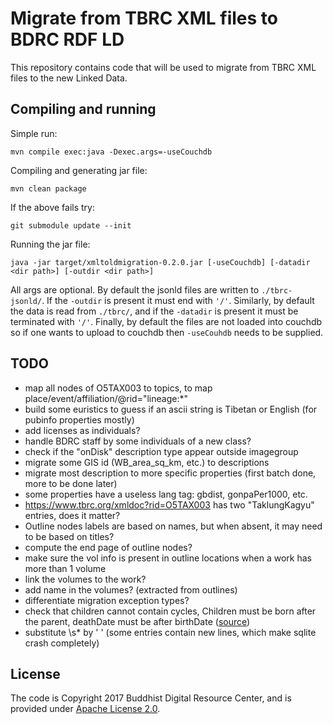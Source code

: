 # Migrate from TBRC XML files to BDRC RDF LD

This repository contains code that will be used to migrate from TBRC XML files to the new Linked Data.

## Compiling and running

Simple run:

```
mvn compile exec:java -Dexec.args=-useCouchdb
```

Compiling and generating jar file:

```
mvn clean package
```

If the above fails try:

```
git submodule update --init
```

Running the jar file:

```
java -jar target/xmltoldmigration-0.2.0.jar [-useCouchdb] [-datadir <dir path>] [-outdir <dir path>]
```

All args are optional. By default the jsonld files are written to `./tbrc-jsonld/`. If the `-outdir` is present it must end with `'/'`. Similarly, by default the data is read from `./tbrc/`, and if the `-datadir` is present it must be terminated with `'/'`. Finally, by default the files are not loaded into couchdb so if one wants to upload to couchdb then `-useCouhdb` needs to be supplied.

## TODO

- map all nodes of O5TAX003 to topics, to map place/event/affiliation/@rid="lineage:*"
- build some euristics to guess if an ascii string is Tibetan or English (for pubinfo properties mostly)
- add licenses as individuals?
- handle BDRC staff by some individuals of a new class?
- check if the "onDisk" description type appear outside imagegroup
- migrate some GIS id (WB_area_sq_km, etc.) to descriptions
- migrate most description to more specific properties (first batch done, more to be done later)
- some properties have a useless lang tag: gbdist, gonpaPer1000, etc.
- https://www.tbrc.org/xmldoc?rid=O5TAX003 has two "TaklungKagyu" entries, does it matter?
- Outline nodes labels are based on names, but when absent, it may need to be based on titles?
- compute the end page of outline nodes?
- make sure the vol info is present in outline locations when a work has more than 1 volume
- link the volumes to the work?
- add name in the volumes? (extracted from outlines)
- differentiate migration exception types?
- check that children cannot contain cycles, Children must be born after the parent, deathDate must be after birthDate ([source](https://www.w3.org/TR/shacl-ucr/#dfn-uc23))
- substitute \s* by ' ' (some entries contain new lines, which make sqlite crash completely)


## License

The code is Copyright 2017 Buddhist Digital Resource Center, and is provided under [Apache License 2.0](LICENSE).
